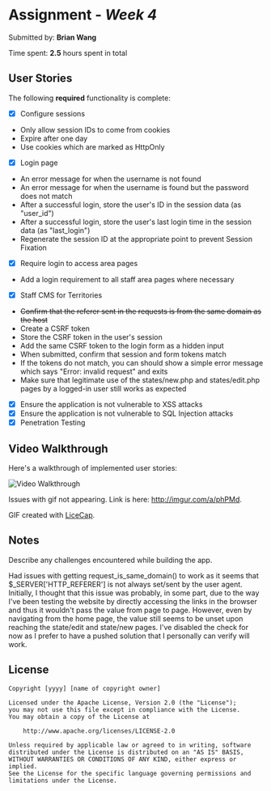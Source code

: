 # Assignment - *Week 4*

Submitted by: **Brian Wang**

Time spent: **2.5** hours spent in total

## User Stories

The following **required** functionality is complete:
* [x] Configure sessions
- Only allow session IDs to come from cookies
- Expire after one day
- Use cookies which are marked as HttpOnly
* [x] Login page
- An error message for when the username is not found
- An error message for when the username is found but the password does not match
- After a successful login, store the user's ID in the session data (as "user_id")
- After a successful login, store the user's last login time in the session data (as "last_login")
- Regenerate the session ID at the appropriate point to prevent Session Fixation
* [x] Require login to access area pages
- Add a login requirement to all staff area pages where necessary
* [x] Staff CMS for Territories
- ~~Confirm that the referer sent in the requests is from the same domain as the host~~
- Create a CSRF token
- Store the CSRF token in the user's session
- Add the same CSRF token to the login form as a hidden input
- When submitted, confirm that session and form tokens match
- If the tokens do not match, you can should show a simple error message which says "Error: invalid request" and exits
- Make sure that legitimate use of the states/new.php and states/edit.php pages by a logged-in user still works as expected
* [x] Ensure the application is not vulnerable to XSS attacks
* [x] Ensure the application is not vulnerable to SQL Injection attacks
* [x] Penetration Testing

## Video Walkthrough

Here's a walkthrough of implemented user stories:

<img src='http://imgur.com/a/phPMd.gif' title='Video Walkthrough' width='' alt='Video Walkthrough' />

Issues with gif not appearing. Link is here: http://imgur.com/a/phPMd.

GIF created with [LiceCap](http://www.cockos.com/licecap/).

## Notes

Describe any challenges encountered while building the app.

Had issues with getting request_is_same_domain() to work as it seems that $_SERVER['HTTP_REFERER'] is not always set/sent by the user agent. Initially, I thought that this issue was probably, in some part, due to the way I've been testing the website by directly accessing the links in the browser and thus it wouldn't pass the value from page to page. However, even by navigating from the home page, the value still seems to be unset upon reaching the state/edit and state/new pages. I've disabled the check for now as I prefer to have a pushed solution that I personally can verify will work.


## License

    Copyright [yyyy] [name of copyright owner]

    Licensed under the Apache License, Version 2.0 (the "License");
    you may not use this file except in compliance with the License.
    You may obtain a copy of the License at

        http://www.apache.org/licenses/LICENSE-2.0

    Unless required by applicable law or agreed to in writing, software
    distributed under the License is distributed on an "AS IS" BASIS,
    WITHOUT WARRANTIES OR CONDITIONS OF ANY KIND, either express or implied.
    See the License for the specific language governing permissions and
    limitations under the License.
